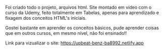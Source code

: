 Foi criado todo o projeto, arquivos html. Site montado em vídeo com o curso da Udemy, feito totalmente em Tabelas, apenas para aprendizado e fixagem dos conceitos HTML's iniciais.

Gostei bastante em aprender os conceitos básicos, pude aprender coisas que em outros cursos, em mesmo nível, não foi ensinado!! 

Link para vizualizar o site: 
https://upbeat-benz-ba8992.netlify.app